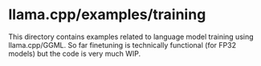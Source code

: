 # llama.cpp/examples/training

This directory contains examples related to language model training using llama.cpp/GGML.
So far finetuning is technically functional (for FP32 models) but the code is very much WIP.
